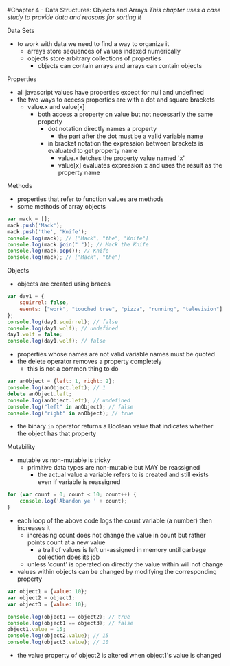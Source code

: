 #Chapter 4 - Data Structures: Objects and Arrays
*This chapter uses a case study to provide data and reasons for sorting it*

Data Sets
- to work with data we need to find a way to organize it
    - arrays store sequences of values indexed numerically
    - objects store arbitrary collections of properties
        - objects can contain arrays and arrays can contain objects

Properties
- all javascript values have properties except for null and undefined
- the two ways to access properties are with a dot and square brackets
    - value.x and value[x]
        - both access a property on value but not necessarily the same property
            - dot notation directly names a property
                - the part after the dot must be a valid variable name
            -  in bracket notation the expression between brackets is evaluated to get property name
                - value.x fetches the property value named 'x'
                - value[x] evaluates expression x and uses the result as the property name

Methods
- properties that refer to function values are methods
- some methods of array objects
```javascript
var mack = [];
mack.push('Mack');
mack.push('the', 'Knife');
console.log(mack); // ["Mack", "the", "Knife"]
console.log(mack.join(" ")); // Mack the Knife
console.log(mack.pop()); // Knife
console.log(mack); // ["Mack", "the"]
```

Objects
- objects are created using braces
```javascript
var day1 = {
    squirrel: false,
    events: ["work", "touched tree", "pizza", "running", "television"]
};
console.log(day1.squirrel); // false
console.log(day1.wolf); // undefined
day1.wolf = false;
console.log(day1.wolf); // false
```
- properties whose names are not valid variable names must be quoted
- the delete operator removes a property completely
    - this is not a common thing to do
```javascript
var anObject = {left: 1, right: 2};
console.log(anObject.left); // 1
delete anObject.left;
console.log(anObject.left); // undefined
console.log("left" in anObject); // false
console.log("right" in anObject); // true
```
- the binary ```in``` operator returns a Boolean value that indicates whether the object has that property

Mutability
- mutable vs non-mutable is tricky
    - primitive data types are non-mutable but MAY be reassigned
        - the actual value a variable refers to is created and still exists even if variable is reassigned
```javascript
for (var count = 0; count < 10; count++) {
    console.log('Abandon ye ' + count);
}
```
- each loop of the above code logs the count variable (a number) then increases it
    - increasing count does not change the value in count but rather points count at a new value
        - a trail of values is left un-assigned in memory until garbage collection does its job
    - unless 'count' is operated on directly the value within will not change
- values within objects can be changed by modifying the corresponding property
```javascript
var object1 = {value: 10};
var object2 = object1;
var object3 = {value: 10};

console.log(object1 == object2); // true
console.log(object1 == object3); // false
object1.value = 15;
console.log(object2.value); // 15
console.log(object3.value); // 10
```
- the value property of object2 is altered when object1's value is changed

